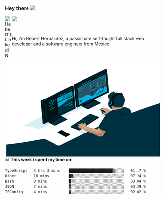 ### Hey there <img src="https://media.giphy.com/media/hvRJCLFzcasrR4ia7z/giphy.gif" width="25px">
<a href="https://www.linkedin.com/in/evertcode/" target="_blank">
  <img align="left" alt="Hebert's LinkedIN" width="22px" src="https://raw.githubusercontent.com/peterthehan/peterthehan/master/assets/linkedin.svg" />
</a>

![](https://visitor-badge.glitch.me/badge?page_id=evertcode.evertcode)

<br />

Hi, i'm Hebert Hernández, a passionate self-taught full stack web developer and a software engineer from México.

<img align="right" alt="GIF" src="https://github.com/evertcode/evertcode/blob/master/code.gif?raw=true" width="500" height="320" />

📊 **This week i spent my time on:**

<!--START_SECTION:waka-->

```txt
TypeScript   3 hrs 3 mins    ████████████████████▒░░░░   81.17 %
Other        16 mins         █▓░░░░░░░░░░░░░░░░░░░░░░░   07.24 %
Bash         8 mins          █░░░░░░░░░░░░░░░░░░░░░░░░   03.84 %
JSON         7 mins          ▓░░░░░░░░░░░░░░░░░░░░░░░░   03.29 %
TSConfig     4 mins          ▓░░░░░░░░░░░░░░░░░░░░░░░░   02.02 %
```

<!--END_SECTION:waka-->
